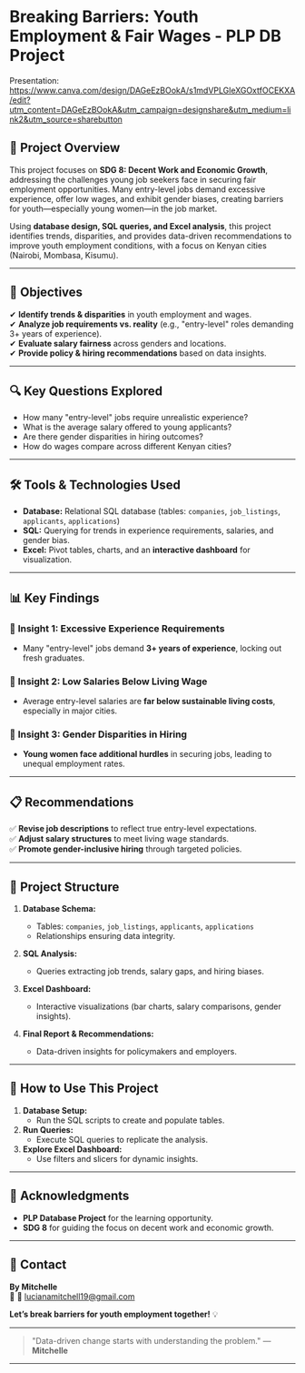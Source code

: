 # Breaking Barriers: Youth Employment & Fair Wages - PLP DB Project  

Presentation: https://www.canva.com/design/DAGeEzBOokA/s1mdVPLGleXGOxtfOCEKXA/edit?utm_content=DAGeEzBOokA&utm_campaign=designshare&utm_medium=link2&utm_source=sharebutton

## 📌 Project Overview  
This project focuses on **SDG 8: Decent Work and Economic Growth**, addressing the challenges young job seekers face in securing fair employment opportunities. Many entry-level jobs demand excessive experience, offer low wages, and exhibit gender biases, creating barriers for youth—especially young women—in the job market.  

Using **database design, SQL queries, and Excel analysis**, this project identifies trends, disparities, and provides data-driven recommendations to improve youth employment conditions, with a focus on Kenyan cities (Nairobi, Mombasa, Kisumu).  

---

## 🎯 Objectives  
✔ **Identify trends & disparities** in youth employment and wages.  
✔ **Analyze job requirements vs. reality** (e.g., "entry-level" roles demanding 3+ years of experience).  
✔ **Evaluate salary fairness** across genders and locations.  
✔ **Provide policy & hiring recommendations** based on data insights.  

---

## 🔍 Key Questions Explored  
- How many "entry-level" jobs require unrealistic experience?  
- What is the average salary offered to young applicants?  
- Are there gender disparities in hiring outcomes?  
- How do wages compare across different Kenyan cities?  

---

## 🛠️ Tools & Technologies Used  
- **Database:** Relational SQL database (tables: `companies`, `job_listings`, `applicants`, `applications`)  
- **SQL:** Querying for trends in experience requirements, salaries, and gender bias.  
- **Excel:** Pivot tables, charts, and an **interactive dashboard** for visualization.  

---

## 📊 Key Findings  
### 📌 **Insight 1:** Excessive Experience Requirements  
- Many "entry-level" jobs demand **3+ years of experience**, locking out fresh graduates.  

### 📌 **Insight 2:** Low Salaries Below Living Wage  
- Average entry-level salaries are **far below sustainable living costs**, especially in major cities.  

### 📌 **Insight 3:** Gender Disparities in Hiring  
- **Young women face additional hurdles** in securing jobs, leading to unequal employment rates.  

---

## 📋 Recommendations  
✅ **Revise job descriptions** to reflect true entry-level expectations.  
✅ **Adjust salary structures** to meet living wage standards.  
✅ **Promote gender-inclusive hiring** through targeted policies.  

---

## 📂 Project Structure  
1. **Database Schema:**  
   - Tables: `companies`, `job_listings`, `applicants`, `applications`  
   - Relationships ensuring data integrity.  

2. **SQL Analysis:**  
   - Queries extracting job trends, salary gaps, and hiring biases.  

3. **Excel Dashboard:**  
   - Interactive visualizations (bar charts, salary comparisons, gender insights).  

4. **Final Report & Recommendations:**  
   - Data-driven insights for policymakers and employers.  

---

## 🚀 How to Use This Project  
1. **Database Setup:**  
   - Run the SQL scripts to create and populate tables.  
2. **Run Queries:**  
   - Execute SQL queries to replicate the analysis.  
3. **Explore Excel Dashboard:**  
   - Use filters and slicers for dynamic insights.  

---

## 🙏 Acknowledgments  
- **PLP Database Project** for the learning opportunity.  
- **SDG 8** for guiding the focus on decent work and economic growth.  

---

## 📧 Contact  
**By Mitchelle**  
🔗 📧 lucianamitchell19@gmail.com

**Let’s break barriers for youth employment together!** 💡  

---  

> "Data-driven change starts with understanding the problem." — **Mitchelle**  

---  
